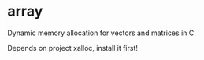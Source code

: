 # array
Dynamic memory allocation for vectors and matrices in C.

Depends on project xalloc, install it first!

